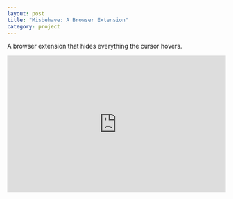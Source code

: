 ```yaml
---
layout: post
title: "Misbehave: A Browser Extension"
category: project
---
```


A browser extension that hides everything the cursor hovers.


<div style="padding:62.5% 0 0 0;position:relative;"><iframe src="https://player.vimeo.com/video/189194122?h=5ceea8bf70&amp;badge=0&amp;autopause=0&amp;player_id=0&amp;app_id=58479" frameborder="0" allow="autoplay; fullscreen; picture-in-picture" allowfullscreen style="position:absolute;top:0;left:0;width:100%;height:100%;" title="BROWSER EXTENSION &amp;ndash; MISBEHAVE"></iframe></div><script src="https://player.vimeo.com/api/player.js"></script>
